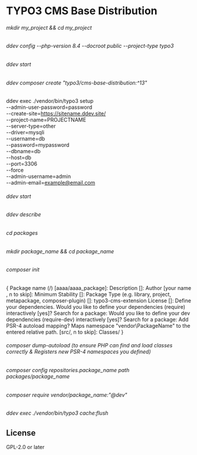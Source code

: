 # TYPO3 CMS Base Distribution

###### mkdir my_project && cd my_project

###### ddev config --php-version 8.4 --docroot public --project-type typo3

###### ddev start

###### ddev composer create "typo3/cms-base-distribution:^13"

ddev exec ./vendor/bin/typo3 setup \
  --admin-user-password=password \
  --create-site=https://sitename.ddev.site/ \
  --project-name=PROJECTNAME \
  --server-type=other \
  --driver=mysqli \
  --username=db \
  --password=mypassword \
  --dbname=db \
  --host=db \
  --port=3306 \
  --force \
  --admin-username=admin \
  --admin-email=example@email.com

###### ddev start

###### ddev describe

###### cd packages
###### mkdir package_name && cd package_name
###### composer init

{
	Package name (<vendor>/<name>) [aaaa/aaaa_package]:
	Description []:
	Author [your name <your email>, n to skip]: 
	Minimum Stability []: 
	Package Type (e.g. library, project, metapackage, composer-plugin) []: typo3-cms-extension
	License []: 
	Define your dependencies.
	Would you like to define your dependencies (require) interactively [yes]? 
	Search for a package: 
	Would you like to define your dev dependencies (require-dev) interactively [yes]? 
	Search for a package: 
	Add PSR-4 autoload mapping? Maps namespace "vendor\PackageName" to the entered relative path. [src/, n to skip]: Classes/
}

###### composer dump-autoload       (to ensure PHP can find and load classes correctly &  Registers new PSR-4 namespaces you defined)

###### composer config repositories.package_name path packages/package_name

###### composer require vendor/package_name:"@dev"

###### ddev exec ./vendor/bin/typo3 cache:flush


## License

GPL-2.0 or later
